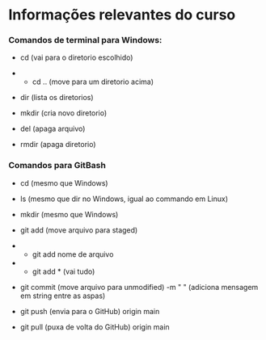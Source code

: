 Informações relevantes do curso
===============================

### Comandos de terminal para Windows:

-   cd (vai para o diretorio escolhido)

-   -   cd .. (move para um diretorio acima)

-   dir (lista os diretorios)

-   mkdir (cria novo diretorio)

-   del (apaga arquivo)

-   rmdir (apaga diretorio)

### Comandos para GitBash

-   cd (mesmo que Windows)

-   ls (mesmo que dir no Windows, igual ao commando em Linux)

-   mkdir (mesmo que Windows)

-   git add (move arquivo para staged)

-   -   git add nome de arquivo

-   -   git add \* (vai tudo)

-   git commit (move arquivo para unmodified) -m \" \" (adiciona
    mensagem em string entre as aspas)

-   git push (envia para o GitHub) origin main

-   git pull (puxa de volta do GitHub) origin main
